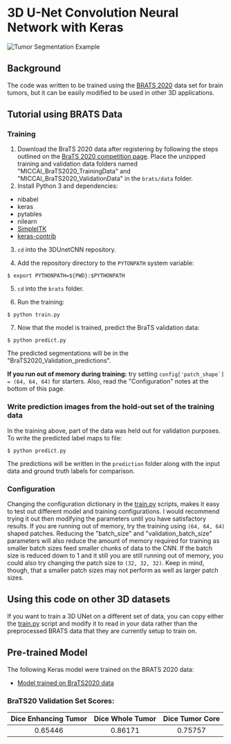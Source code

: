 # 3D U-Net Convolution Neural Network with Keras
![Tumor Segmentation Example](doc/tumor_segmentation_illusatration.gif)
## Background
The code was written to be trained using the 
[BRATS 2020](https://www.med.upenn.edu/cbica/brats2020/data.html) data set for brain tumors, but it can
be easily modified to be used in other 3D applications. 

## Tutorial using BRATS Data
### Training
1. Download the BraTS 2020 data after registering by following the steps outlined on the [BraTS 2020 competition page](https://www.med.upenn.edu/cbica/brats2020/registration.html).
Place the unzipped training and validation data folders named "MICCAI_BraTS2020_TrainingData" 
and "MICCAI_BraTS2020_ValidationData" in the ```brats/data``` folder.
2. Install Python 3 and dependencies: 
* nibabel
* keras
* pytables
* nilearn
* [SimpleITK](https://simpleitk.readthedocs.io/en/master/gettingStarted.html)
* [keras-contrib](https://github.com/keras-team/keras-contrib)

3. ```cd``` into the 3DUnetCNN repository.

4. Add the repository directory to the ```PYTONPATH``` system variable:
```
$ export PYTHONPATH=${PWD}:$PYTHONPATH
```
5. ```cd``` into the ```brats``` folder.

6. Run the training:
```
$ python train.py
```
7. Now that the model is trained, predict the BraTS validation data:
```
$ python predict.py
```
The predicted segmentations will be in the "BraTS2020_Validation_predictions".

**If you run out of memory during training:** try setting 
```config['patch_shape`] = (64, 64, 64)``` for starters. 
Also, read the "Configuration" notes at the bottom of this page.

### Write prediction images from the hold-out set of the training data
In the training above, part of the data was held out for validation purposes. 
To write the predicted label maps to file:
```
$ python predict.py
```
The predictions will be written in the ```prediction``` folder along with the input data and ground truth labels for 
comparison.

### Configuration
Changing the configuration dictionary in the [train.py](brats/train.py) scripts, makes it easy to test out different model and
training configurations.
I would recommend trying it out then modifying the parameters until you have satisfactory 
results. 
If you are running out of memory, try the training using ```(64, 64, 64)``` shaped patches. 
Reducing the "batch_size" and "validation_batch_size" parameters will also reduce the amount of memory required for 
training as smaller batch sizes feed smaller chunks of data to the CNN. 
If the batch size is reduced down to 1 and it still you are still running 
out of memory, you could also try changing the patch size to ```(32, 32, 32)```. 
Keep in mind, though, that a smaller patch sizes may not perform as well as larger patch sizes.

## Using this code on other 3D datasets
If you want to train a 3D UNet on a different set of data, you can copy either the [train.py](brats/train.py) script and modify it to 
read in your data rather than the preprocessed BRATS data that they are currently setup to train on.

## Pre-trained Model
The following Keras model were trained on the BRATS 2020 data:
* [Model trained on BraTS2020 data](https://www.dropbox.com/s/onb87ze7t2t78h8/unet_model.h5?dl=0)
### BraTS20 Validation Set Scores:
|Dice Enhancing Tumor|Dice Whole Tumor|Dice Tumor Core|
|:-----------:|:-----------:|:---------:|
|0.65446|0.86171|0.75757|
